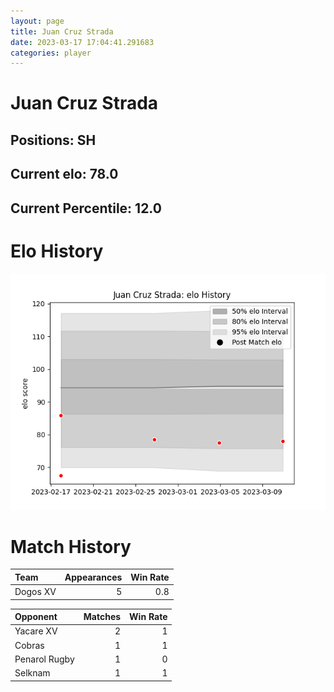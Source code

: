 ```yaml
---  
layout: page  
title: Juan Cruz Strada  
date: 2023-03-17 17:04:41.291683  
categories: player  
---
```

# Juan Cruz Strada

## Positions: SH

## Current elo: 78.0

## Current Percentile: 12.0

# Elo History


![elo history](history_JuanCruzStrada.png)
# Match History


| Team     |   Appearances |   Win Rate |
|:---------|--------------:|-----------:|
| Dogos XV |             5 |        0.8 |

| Opponent      |   Matches |   Win Rate |
|:--------------|----------:|-----------:|
| Yacare XV     |         2 |          1 |
| Cobras        |         1 |          1 |
| Penarol Rugby |         1 |          0 |
| Selknam       |         1 |          1 |